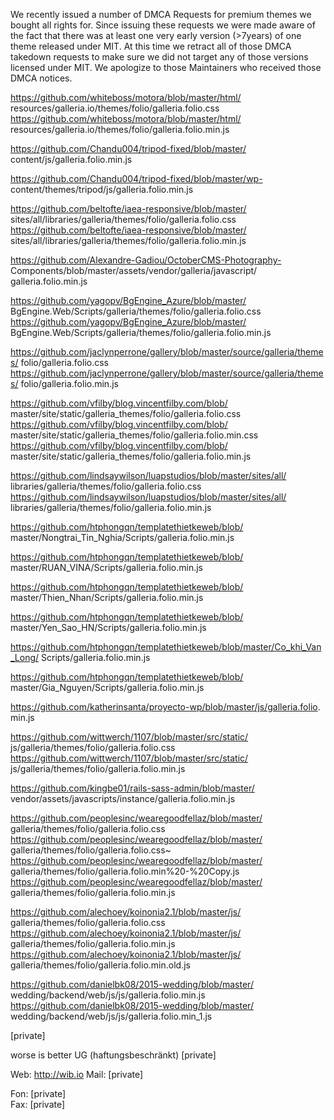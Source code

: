 We recently issued a number of DMCA Requests for premium themes we bought
all rights for. Since issuing these requests we were made aware of the fact
that there was at least one very early version (>7years) of one theme
released under MIT. At this time we retract all of those DMCA takedown
requests to make sure we did not target any of those versions licensed
under MIT. We apologize to those Maintainers who received those DMCA
notices.

https://github.com/whiteboss/motora/blob/master/html/
resources/galleria.io/themes/folio/galleria.folio.css
https://github.com/whiteboss/motora/blob/master/html/
resources/galleria.io/themes/folio/galleria.folio.min.js

https://github.com/Chandu004/tripod-fixed/blob/master/
content/js/galleria.folio.min.js

https://github.com/Chandu004/tripod-fixed/blob/master/wp-
content/themes/tripod/js/galleria.folio.min.js

https://github.com/beltofte/iaea-responsive/blob/master/
sites/all/libraries/galleria/themes/folio/galleria.folio.css
https://github.com/beltofte/iaea-responsive/blob/master/
sites/all/libraries/galleria/themes/folio/galleria.folio.min.js

https://github.com/Alexandre-Gadiou/OctoberCMS-Photography-
Components/blob/master/assets/vendor/galleria/javascript/
galleria.folio.min.js

https://github.com/yagopv/BgEngine_Azure/blob/master/
BgEngine.Web/Scripts/galleria/themes/folio/galleria.folio.css
https://github.com/yagopv/BgEngine_Azure/blob/master/
BgEngine.Web/Scripts/galleria/themes/folio/galleria.folio.min.js

https://github.com/jaclynperrone/gallery/blob/master/source/galleria/themes/
folio/galleria.folio.css
https://github.com/jaclynperrone/gallery/blob/master/source/galleria/themes/
folio/galleria.folio.min.js

https://github.com/vfilby/blog.vincentfilby.com/blob/
master/site/static/galleria_themes/folio/galleria.folio.css
https://github.com/vfilby/blog.vincentfilby.com/blob/
master/site/static/galleria_themes/folio/galleria.folio.min.css
https://github.com/vfilby/blog.vincentfilby.com/blob/
master/site/static/galleria_themes/folio/galleria.folio.min.js

https://github.com/lindsaywilson/luapstudios/blob/master/sites/all/
libraries/galleria/themes/folio/galleria.folio.css
https://github.com/lindsaywilson/luapstudios/blob/master/sites/all/
libraries/galleria/themes/folio/galleria.folio.min.js

https://github.com/htphongqn/templatethietkeweb/blob/
master/Nongtrai_Tin_Nghia/Scripts/galleria.folio.min.js

https://github.com/htphongqn/templatethietkeweb/blob/
master/RUAN_VINA/Scripts/galleria.folio.min.js

https://github.com/htphongqn/templatethietkeweb/blob/
master/Thien_Nhan/Scripts/galleria.folio.min.js

https://github.com/htphongqn/templatethietkeweb/blob/
master/Yen_Sao_HN/Scripts/galleria.folio.min.js

https://github.com/htphongqn/templatethietkeweb/blob/master/Co_khi_Van_Long/
Scripts/galleria.folio.min.js

https://github.com/htphongqn/templatethietkeweb/blob/
master/Gia_Nguyen/Scripts/galleria.folio.min.js

https://github.com/katherinsanta/proyecto-wp/blob/master/js/galleria.folio.
min.js

https://github.com/wittwerch/1107/blob/master/src/static/
js/galleria/themes/folio/galleria.folio.css
https://github.com/wittwerch/1107/blob/master/src/static/
js/galleria/themes/folio/galleria.folio.min.js

https://github.com/kingbe01/rails-sass-admin/blob/master/
vendor/assets/javascripts/instance/galleria.folio.min.js

https://github.com/peoplesinc/wearegoodfellaz/blob/master/
galleria/themes/folio/galleria.folio.css
https://github.com/peoplesinc/wearegoodfellaz/blob/master/
galleria/themes/folio/galleria.folio.css~
https://github.com/peoplesinc/wearegoodfellaz/blob/master/
galleria/themes/folio/galleria.folio.min%20-%20Copy.js
https://github.com/peoplesinc/wearegoodfellaz/blob/master/
galleria/themes/folio/galleria.folio.min.js

https://github.com/alechoey/koinonia2.1/blob/master/js/
galleria/themes/folio/galleria.folio.css
https://github.com/alechoey/koinonia2.1/blob/master/js/
galleria/themes/folio/galleria.folio.min.js
https://github.com/alechoey/koinonia2.1/blob/master/js/
galleria/themes/folio/galleria.folio.min.old.js

https://github.com/danielbk08/2015-wedding/blob/master/
wedding/backend/web/js/js/galleria.folio.min.js
https://github.com/danielbk08/2015-wedding/blob/master/
wedding/backend/web/js/js/galleria.folio.min_1.js

[private]  

worse is better UG (haftungsbeschränkt)
[private]  

Web: http://wib.io
Mail: [private]  

Fon: [private]  
Fax: [private]  
